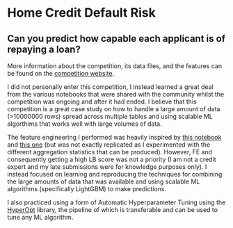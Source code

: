 # Home Credit Default Risk

## Can you predict how capable each applicant is of repaying a loan?

More information about the competition, its data files, and the features can be found on the [competition website](https://www.kaggle.com/c/home-credit-default-risk).

I did not personally enter this competition, I instead learned a great deal from the various notebooks that 
were shared with the community whilst the competition was ongoing and after it had ended. I 
believe that this competition is a great case study on how to handle a large amount of data (>10000000 rows)
spread across multiple tables and using scalable ML algorthims that works well with large volumes of data.

The feature engineering I performed was heavily inspired by [this notebook](https://www.kaggle.com/willkoehrsen/start-here-a-gentle-introduction) and 
[this one](https://www.kaggle.com/jsaguiar/lightgbm-with-simple-features) (but was not exactly replicated as I experimented with the different
aggregation statistics that can be produced). However, FE and consequently getting a high LB score was not a priority (I am not a credit expert and my late submissions were for knowledge purposes only).
I instead focused on learning and reproducing the techniques for combining the large amounts of data that was available
and using scalable ML algorithms (specifically LightGBM) to make predictions.

I also practiced using a form of Automatic Hyperparameter Tuning using the [HyperOpt](https://github.com/hyperopt/hyperopt) library,
the pipeline of which is transferable and can be used to tune any ML algorithm. 
